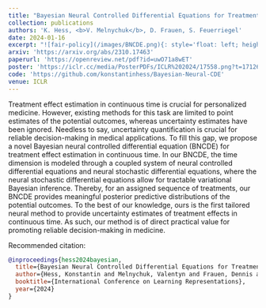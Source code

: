 ```yaml
---
title: "Bayesian Neural Controlled Differential Equations for Treatment Effect Estimation"
collection: publications
authors: 'K. Hess, <b>V. Melnychuk</b>, D. Frauen, S. Feuerriegel'
date: 2024-01-16
excerpt: "![fair-policy](/images/BNCDE.png){: style='float: left; height: 100px'}"
arxiv: 'https://arxiv.org/abs/2310.17463'
paperurl: 'https://openreview.net/pdf?id=uwO71a8wET'
poster: 'https://iclr.cc/media/PosterPDFs/ICLR%202024/17558.png?t=1712669639.339985'
code: 'https://github.com/konstantinhess/Bayesian-Neural-CDE'
venue: ICLR
---
```


Treatment effect estimation in continuous time is crucial for personalized medicine. However, existing methods for this task are limited to point estimates of the potential outcomes, whereas uncertainty estimates have been ignored. Needless to say, uncertainty quantification is crucial for reliable decision-making in medical applications. To fill this gap, we propose a novel Bayesian neural controlled differential equation (BNCDE) for treatment effect estimation in continuous time. In our BNCDE, the time dimension is modeled through a coupled system of neural controlled differential equations and neural stochastic differential equations, where the neural stochastic differential equations allow for tractable variational Bayesian inference. Thereby, for an assigned sequence of treatments, our BNCDE provides meaningful posterior predictive distributions of the potential outcomes. To the best of our knowledge, ours is the first tailored neural method to provide uncertainty estimates of treatment effects in continuous time. As such, our method is of direct practical value for promoting reliable decision-making in medicine.

Recommended citation: 
```bibtex
@inproceedings{hess2024bayesian,
  title={Bayesian Neural Controlled Differential Equations for Treatment Effect Estimation},
  author={Hess, Konstantin and Melnychuk, Valentyn and Frauen, Dennis and Feuerriegel, Stefan},
  booktitle={International Conference on Learning Representations},
  year={2024}
}
```
